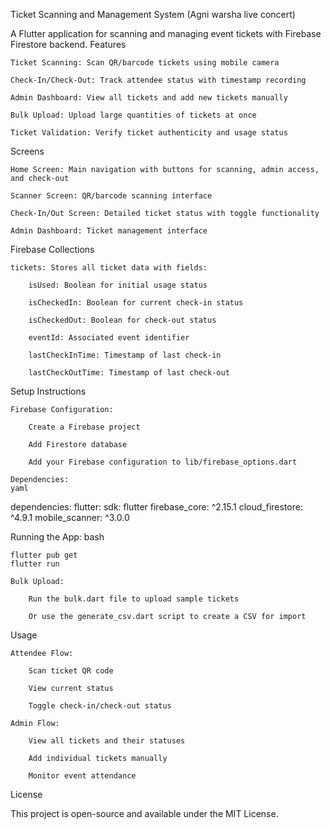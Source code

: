 Ticket Scanning and Management System (Agni warsha live concert)

A Flutter application for scanning and managing event tickets with Firebase Firestore backend.
Features

    Ticket Scanning: Scan QR/barcode tickets using mobile camera

    Check-In/Check-Out: Track attendee status with timestamp recording

    Admin Dashboard: View all tickets and add new tickets manually

    Bulk Upload: Upload large quantities of tickets at once

    Ticket Validation: Verify ticket authenticity and usage status

Screens

    Home Screen: Main navigation with buttons for scanning, admin access, and check-out

    Scanner Screen: QR/barcode scanning interface

    Check-In/Out Screen: Detailed ticket status with toggle functionality

    Admin Dashboard: Ticket management interface

Firebase Collections

    tickets: Stores all ticket data with fields:

        isUsed: Boolean for initial usage status

        isCheckedIn: Boolean for current check-in status

        isCheckedOut: Boolean for check-out status

        eventId: Associated event identifier

        lastCheckInTime: Timestamp of last check-in

        lastCheckOutTime: Timestamp of last check-out

Setup Instructions

    Firebase Configuration:

        Create a Firebase project

        Add Firestore database

        Add your Firebase configuration to lib/firebase_options.dart

    Dependencies:
    yaml

dependencies:
  flutter:
    sdk: flutter
  firebase_core: ^2.15.1
  cloud_firestore: ^4.9.1
  mobile_scanner: ^3.0.0

Running the App:
bash

    flutter pub get
    flutter run

    Bulk Upload:

        Run the bulk.dart file to upload sample tickets

        Or use the generate_csv.dart script to create a CSV for import

Usage

    Attendee Flow:

        Scan ticket QR code

        View current status

        Toggle check-in/check-out status

    Admin Flow:

        View all tickets and their statuses

        Add individual tickets manually

        Monitor event attendance



License

This project is open-source and available under the MIT License.
